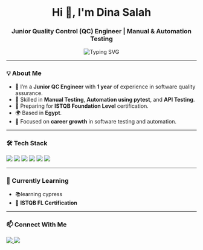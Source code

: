 <h1 align="center">Hi 👋, I'm Dina Salah</h1>
<h3 align="center">Junior Quality Control (QC) Engineer | Manual & Automation Testing</h3>

<p align="center">
  <img src="https://readme-typing-svg.demolab.com?font=Fira+Code&pause=1000&center=true&vCenter=true&width=435&lines=QA+Engineer+%7C+ISTQB+Prep;Automation+%26+Manual+Testing+Specialist;1+Year+of+Hands-on+Experience" alt="Typing SVG" />
</p>

---

### 💡 About Me
- 🔬 I’m a **Junior QC Engineer** with **1 year** of experience in software quality assurance.
- 🧪 Skilled in **Manual Testing**, **Automation using pytest**, and **API Testing**.
- 📘 Preparing for **ISTQB Foundation Level** certification.
- 🌍 Based in **Egypt**.
- 💼 Focused on **career growth** in software testing and automation.

---

### 🛠️ Tech Stack

<p align="left">
  <img src="https://img.shields.io/badge/Python-3670A0?style=for-the-badge&logo=python&logoColor=white"/>
  <img src="https://img.shields.io/badge/pytest-0A9EDC?style=for-the-badge&logo=pytest&logoColor=white"/>
  <img src="https://img.shields.io/badge/Postman-FF6C37?style=for-the-badge&logo=postman&logoColor=white"/>
  <img src="https://img.shields.io/badge/Jira-0052CC?style=for-the-badge&logo=jira&logoColor=white"/>
  <img src="https://img.shields.io/badge/Git-F05032?style=for-the-badge&logo=git&logoColor=white"/>
  <img src="https://img.shields.io/badge/GitHub-181717?style=for-the-badge&logo=github&logoColor=white"/>
</p>

---

### 🌱 Currently Learning
- 📚learning cypress
- 🎯 **ISTQB FL Certification**



---

### 📫 Connect With Me

<p>
<a href="https://www.linkedin.com/in/dina-salah-salam/" target="_blank">
    <img src="https://img.shields.io/badge/LinkedIn-blue?style=for-the-badge&logo=linkedin&logoColor=white" />
  </a>
<a href="mailto:dinasalahwork@gmail.com" target="_blank">
    <img src="https://img.shields.io/badge/Gmail-D14836?style=for-the-badge&logo=gmail&logoColor=white" />
  </a>
</p>
